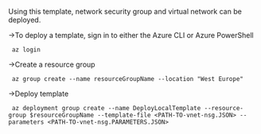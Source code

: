 Using this template, network security group and virtual network can be deployed.

->To deploy a template, sign in to either the Azure CLI or Azure PowerShell

     az login
     
->Create a resource group

     az group create --name resourceGroupName --location "West Europe"
     
->Deploy template

     az deployment group create --name DeployLocalTemplate --resource-group $resourceGroupName --template-file <PATH-TO-vnet-nsg.JSON> --parameters <PATH-TO-vnet-nsg.PARAMETERS.JSON> 
